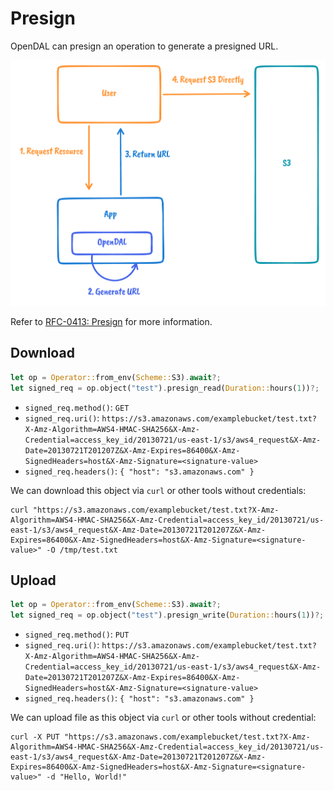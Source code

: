 # Presign

OpenDAL can presign an operation to generate a presigned URL.

![](../assets/rfcs/0413-presign/process.png)

Refer to [RFC-0413: Presign](../rfcs/0413-presign.md) for more information.

## Download

```rust
let op = Operator::from_env(Scheme::S3).await?;
let signed_req = op.object("test").presign_read(Duration::hours(1))?;
```

- `signed_req.method()`: `GET`
- `signed_req.uri()`: `https://s3.amazonaws.com/examplebucket/test.txt?X-Amz-Algorithm=AWS4-HMAC-SHA256&X-Amz-Credential=access_key_id/20130721/us-east-1/s3/aws4_request&X-Amz-Date=20130721T201207Z&X-Amz-Expires=86400&X-Amz-SignedHeaders=host&X-Amz-Signature=<signature-value>`
- `signed_req.headers()`: `{ "host": "s3.amazonaws.com" }`

We can download this object via `curl` or other tools without credentials:

```shell
curl "https://s3.amazonaws.com/examplebucket/test.txt?X-Amz-Algorithm=AWS4-HMAC-SHA256&X-Amz-Credential=access_key_id/20130721/us-east-1/s3/aws4_request&X-Amz-Date=20130721T201207Z&X-Amz-Expires=86400&X-Amz-SignedHeaders=host&X-Amz-Signature=<signature-value>" -O /tmp/test.txt
```

## Upload

```rust
let op = Operator::from_env(Scheme::S3).await?;
let signed_req = op.object("test").presign_write(Duration::hours(1))?;
```

- `signed_req.method()`: `PUT`
- `signed_req.uri()`: `https://s3.amazonaws.com/examplebucket/test.txt?X-Amz-Algorithm=AWS4-HMAC-SHA256&X-Amz-Credential=access_key_id/20130721/us-east-1/s3/aws4_request&X-Amz-Date=20130721T201207Z&X-Amz-Expires=86400&X-Amz-SignedHeaders=host&X-Amz-Signature=<signature-value>`
- `signed_req.headers()`: `{ "host": "s3.amazonaws.com" }`

We can upload file as this object via `curl` or other tools without credential:

```shell
curl -X PUT "https://s3.amazonaws.com/examplebucket/test.txt?X-Amz-Algorithm=AWS4-HMAC-SHA256&X-Amz-Credential=access_key_id/20130721/us-east-1/s3/aws4_request&X-Amz-Date=20130721T201207Z&X-Amz-Expires=86400&X-Amz-SignedHeaders=host&X-Amz-Signature=<signature-value>" -d "Hello, World!"
```
